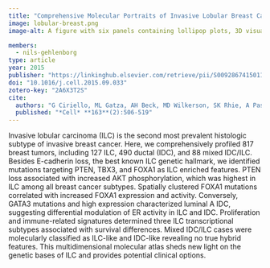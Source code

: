 ```yaml
---
title: "Comprehensive Molecular Portraits of Invasive Lobular Breast Cancer"
image: lobular-breast.png
image-alt: A figure with six panels containing lollipop plots, 3D visualizations, and heatmaps.

members:
  - nils-gehlenborg
type: article
year: 2015
publisher: "https://linkinghub.elsevier.com/retrieve/pii/S0092867415011952"
doi: "10.1016/j.cell.2015.09.033"
zotero-key: "2A6X3T2S"
cite:
  authors: "G Ciriello, ML Gatza, AH Beck, MD Wilkerson, SK Rhie, A Pastore, H Zhang, M McLellan, C Yau, C Kandoth, R Bowlby, H Shen, S Hayat, R Fieldhouse, SC Lester, GMK Tse, RE Factor, LC Collins, KH Allison, YY Chen, K Jensen, NB Johnson, S Oesterreich, GB Mills, AD Cherniack, G Robertson, C Benz, C Sander, PW Laird, KA Hoadley, TA King, *The Cancer Genome Atlas Research Network* (incl. N Gehlenborg), CM Perou"
  published: "*Cell* **163**(2):506-519"
---
```

Invasive lobular carcinoma (ILC) is the second most prevalent histologic subtype of invasive breast cancer. Here, we comprehensively profiled 817 breast tumors, including 127 ILC, 490 ductal (IDC), and 88 mixed IDC/ILC. Besides E-cadherin loss, the best known ILC genetic hallmark, we identified mutations targeting PTEN, TBX3, and FOXA1 as ILC enriched features. PTEN loss associated with increased AKT phosphorylation, which was highest in ILC among all breast cancer subtypes. Spatially clustered FOXA1 mutations correlated with increased FOXA1 expression and activity. Conversely, GATA3 mutations and high expression characterized luminal A IDC, suggesting differential modulation of ER activity in ILC and IDC. Proliferation and immune-related signatures determined three ILC transcriptional subtypes associated with survival differences. Mixed IDC/ILC cases were molecularly classified as ILC-like and IDC-like revealing no true hybrid features. This multidimensional molecular atlas sheds new light on the genetic bases of ILC and provides potential clinical options.